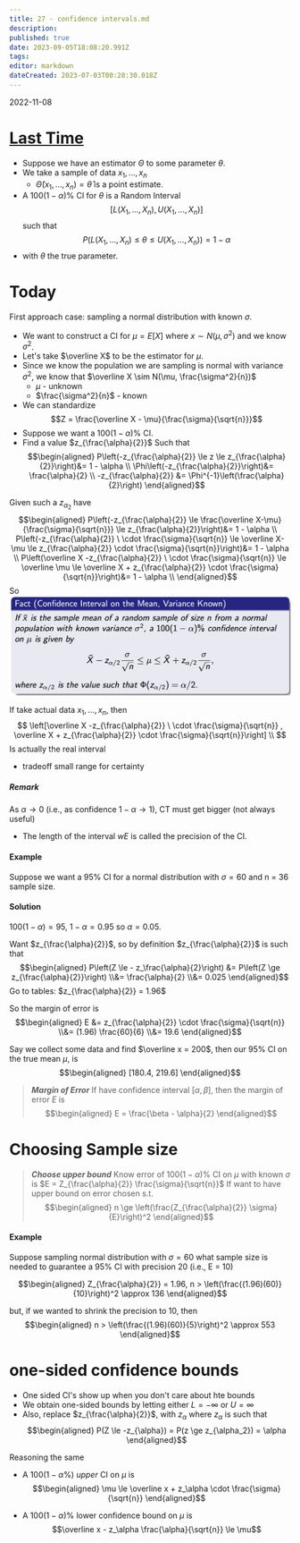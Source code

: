 ```yaml
---
title: 27 - confidence intervals.md
description: 
published: true
date: 2023-09-05T18:08:20.991Z
tags: 
editor: markdown
dateCreated: 2023-07-03T00:28:30.018Z
---
```


2022-11-08

# [Last Time](/courses/y2/fall/stats_3y03/lecture_notes/27_-_confidence_intervals.md)
- Suppose we have an estimator $\Theta$ to some parameter $\theta$.
- We take a sample of data $x_1, \dots, x_n$
    - $\hat \Theta(x_1, \dots, x_n) = \hat \theta$ is a point estimate.
- A $100(1 - \alpha)\%$ CI for $\theta$ is a Random Interval
$$[L(X_1, \dots, X_n), U(X_1, \dots, X_n)]$$ such that
$$P(L(X_1, \dots, X_n) \le \theta \le U(X_1, \dots, X_n)) = 1 - \alpha$$
- with $\theta$ the true parameter.

# Today
First approach case: sampling a normal distribution with known $\sigma$.
- We want to construct a CI for $\mu = E[X]$  where $x \sim N(\mu, \sigma^2)$ and we know $\sigma^2$.
- Let's take $\overline X$ to be the estimator for $\mu$.
- Since we know the population we are sampling is normal with variance $\sigma^2$, we know that $\overline X \sim N(\mu, \frac{\sigma^2}{n})$
    - $\mu$ - unknown
    - $\frac{\sigma^2}{n}$ - known
- We can standardize
$$Z = \frac{\overline X - \mu}{\frac{\sigma}{\sqrt{n}}}$$
- Suppose we want a $100(1 - \alpha)\%$ CI.
- Find a value $z_{\frac{\alpha}{2}}$ Such that
$$\begin{aligned}
    P\left(-z_{\frac{\alpha}{2}} \le z \le z_{\frac{\alpha}{2}}\right)&= 1 - \alpha \\
    \Phi\left(-z_{\frac{\alpha}{2}}\right)&= \frac{\alpha}{2} \\
    -z_{\frac{\alpha}{2}} &= \Phi^{-1}\left(\frac{\alpha}{2}\right)
\end{aligned}$$

Given such a $z_{\alpha_2}$ have
$$\begin{aligned}
    P\left(-z_{\frac{\alpha}{2}} \le \frac{\overline X-\mu}{\frac{\sigma}{\sqrt{n}}} \le z_{\frac{\alpha}{2}}\right)&= 1 - \alpha \\
    P\left(-z_{\frac{\alpha}{2}} \ \cdot \frac{\sigma}{\sqrt{n}} \le \overline X-\mu \le z_{\frac{\alpha}{2}} \cdot \frac{\sigma}{\sqrt{n}}\right)&= 1 - \alpha \\
    P\left(\overline X -z_{\frac{\alpha}{2}} \ \cdot \frac{\sigma}{\sqrt{n}} \le \overline \mu \le \overline X + z_{\frac{\alpha}{2}} \cdot \frac{\sigma}{\sqrt{n}}\right)&= 1 - \alpha \\
\end{aligned}$$
So
![](/images/20221120121614.png)

If take actual data $x_1, \dots, x_n$, then
$$
    \left[\overline X -z_{\frac{\alpha}{2}} \ \cdot \frac{\sigma}{\sqrt{n}} , \overline X + z_{\frac{\alpha}{2}} \cdot \frac{\sigma}{\sqrt{n}}\right] \\
$$
Is actually the real interval
- tradeoff small range for certainty

##### Remark
As $\alpha \to 0$ (i.e., as confidence $1 - \alpha \to 1$), CT must get bigger (not always useful)
- The length of the interval $wE$ is called the precision of the CI.

#### Example
Suppose we want a $95\%$ CI for a normal distribution with $\sigma = 60$ and n = 36 sample size.

#### Solution
$100(1 - \alpha) = 95$, $1 - \alpha = 0.95$ so $\alpha = 0.05$.

Want $z_{\frac{\alpha}{2}}$, so by definition $z_{\frac{\alpha}{2}}$ is such that
$$\begin{aligned}
    P\left(Z \le - z_\frac{\alpha}{2}\right) &= P\left(Z \ge z_{\frac{\alpha}{2}}\right)
    \\&= \frac{\alpha}{2} 
    \\&= 0.025
\end{aligned}$$
Go to tables: $z_{\frac{\alpha}{2}} = 1.96$

So the margin of error is
$$\begin{aligned}
    E &= z_{\frac{\alpha}{2}} \cdot \frac{\sigma}{\sqrt{n}}
    \\&=
        (1.96) \frac{60}{6}
    \\&=
        19.6
\end{aligned}$$

Say we collect some data and find $\overline x = 200$, then our $95\%$ CI on the true mean $\mu$, is
$$\begin{aligned}
    [180.4, 219.6]
\end{aligned}$$

> ***Margin of Error***
> If have confidence interval $[\alpha, \beta]$, then the margin of error $E$ is
> $$\begin{aligned}
>     E = \frac{\beta - \alpha}{2}
> \end{aligned}$$


# Choosing Sample size
> ***Choose upper bound***
> Know error of $100(1 - \alpha)\%$ CI on $\mu$ with known $\sigma$ is $E = Z_{\frac{\alpha}{2}} \frac{\sigma}{\sqrt{n}}$
> If want to have upper bound on error chosen s.t.
> $$\begin{aligned}
>     n \ge \left(\frac{Z_{\frac{\alpha}{2}} \sigma}{E}\right)^2
> \end{aligned}$$

#### Example
Suppose sampling normal distribution with $\sigma = 60$ what sample size is needed to guarantee a $95\%$ CI with precision 20 (i.e., E = 10)

$$\begin{aligned}
    Z_{\frac{\alpha}{2}} = 1.96, n > \left(\frac{(1.96)(60)}{10}\right)^2 \approx 136
\end{aligned}$$

but, if we wanted to shrink the precision to 10, then
$$\begin{aligned}
    n > 
     \left(\frac{(1.96)(60)}{5}\right)^2 \approx 553
\end{aligned}$$

# one-sided confidence bounds
- One sided CI's show up when you don't care about hte bounds
- We obtain one-sided bounds by letting either $L = -\infty$ or $U = \infty$
- Also, replace $z_{\frac{\alpha}{2}}$, with $z_\alpha$ where $z_\alpha$ is such that
$$\begin{aligned}
    P(Z \le -z_{\alpha}) = P(z \ge z_{\alpha_2}) = \alpha
\end{aligned}$$

Reasoning the same
- A $100(1 - \alpha\%)$ *upper* CI on $\mu$ is
$$\begin{aligned}
    \mu \le \overline x + z_\alpha \cdot \frac{\sigma}{\sqrt{n}}
\end{aligned}$$

- A $100(1 - \alpha)\%$ lower confidence bound on $\mu$ is
$$\overline x - z_\alpha \frac{\alpha}{\sqrt{n}} \le \mu$$

